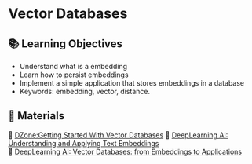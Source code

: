 # Vector Databases

## 📚 Learning Objectives
 - Understand what is a embedding
 - Learn how to persist embeddings
 - Implement a simple application that stores embeddings in a database
 - Keywords: embedding, vector, distance.

## 📌 Materials
🔗 [DZone:Getting Started With Vector Databases](https://dzone.com/refcardz/getting-started-with-vector-databases)
🔗 [DeepLearning AI: Understanding and Applying Text Embeddings](https://www.deeplearning.ai/short-courses/google-cloud-vertex-ai/)  
🔗 [DeepLearning AI: Vector Databases: from Embeddings to Applications](https://www.deeplearning.ai/short-courses/vector-databases-embeddings-applications/)  
